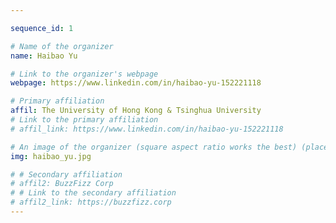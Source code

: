 ```yaml
---

sequence_id: 1

# Name of the organizer
name: Haibao Yu

# Link to the organizer's webpage
webpage: https://www.linkedin.com/in/haibao-yu-152221118

# Primary affiliation
affil: The University of Hong Kong & Tsinghua University
# Link to the primary affiliation
# affil_link: https://www.linkedin.com/in/haibao-yu-152221118

# An image of the organizer (square aspect ratio works the best) (place in the `assets/img/organizers` directory)
img: haibao_yu.jpg

# # Secondary affiliation
# affil2: BuzzFizz Corp
# # Link to the secondary affiliation
# affil2_link: https://buzzfizz.corp
---
```

